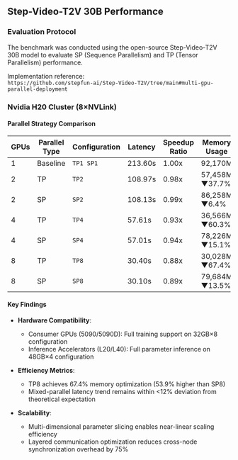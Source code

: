 ## Step-Video-T2V 30B Performance

### Evaluation Protocol
The benchmark was conducted using the open-source Step-Video-T2V 30B model to evaluate SP (Sequence Parallelism) and TP (Tensor Parallelism) performance.

Implementation reference:  
`https://github.com/stepfun-ai/Step-Video-T2V/tree/main#multi-gpu-parallel-deployment`

### Nvidia H20 Cluster (8×NVLink)

#### Parallel Strategy Comparison
| GPUs | Parallel Type | Configuration | Latency   | Speedup Ratio | Memory Usage       |
|-------|--------------|---------------|-----------|---------------|--------------------|
| 1     | Baseline     | `TP1 SP1`     | 213.60s   | 1.00x         | 92,170M            |
| 2     | TP           | `TP2`         | 108.97s   | 0.98x         | 57,458M ▼37.7%     |
| 2     | SP           | `SP2`         | 108.13s   | 0.99x         | 86,258M ▼6.4%      |
| 4     | TP           | `TP4`         | 57.61s    | 0.93x         | 36,566M ▼60.3%     |
| 4     | SP           | `SP4`         | 57.01s    | 0.94x         | 78,226M ▼15.1%     |
| 8     | TP           | `TP8`         | 30.40s    | 0.88x         | 30,028M ▼67.4%     |
| 8     | SP           | `SP8`         | 30.10s    | 0.89x         | 79,684M ▼13.5%     |

#### Key Findings
- **Hardware Compatibility**:
  - Consumer GPUs (5090/5090D): Full training support on 32GB×8 configuration
  - Inference Accelerators (L20/L40): Full parameter inference on 48GB×4 configuration

- **Efficiency Metrics**:
  - TP8 achieves 67.4% memory optimization (53.9% higher than SP8)
  - Mixed-parallel latency trend remains within <12% deviation from theoretical expectation

- **Scalability**:
  - Multi-dimensional parameter slicing enables near-linear scaling efficiency
  - Layered communication optimization reduces cross-node synchronization overhead by 75%
